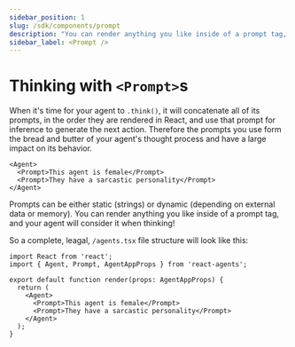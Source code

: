 ```yaml
---
sidebar_position: 1
slug: /sdk/components/prompt
description: "You can render anything you like inside of a prompt tag, and your agent will consider it when thinking!"
sidebar_label: <Prompt />
---
```


# Thinking with `<Prompt>`s

When it's time for your agent to `.think()`, it will concatenate all of its prompts, in the order they are rendered in React, and use that prompt for inference to generate the next action. Therefore the prompts you use form the bread and butter of your agent's thought process and have a large impact on its behavior.

```tsx
<Agent>
  <Prompt>This agent is female</Prompt>
  <Prompt>They have a sarcastic personality</Prompt>
</Agent>
```

Prompts can be either static (strings) or dynamic (depending on external data or memory). You can render anything you like inside of a prompt tag, and your agent will consider it when thinking!

So a complete, leagal, ```/agents.tsx``` file structure will look like this:

```tsx
import React from 'react';
import { Agent, Prompt, AgentAppProps } from 'react-agents';

export default function render(props: AgentAppProps) {
  return (
    <Agent>
      <Prompt>This agent is female</Prompt>
      <Prompt>They have a sarcastic personality</Prompt>
    </Agent>
  );
}
```